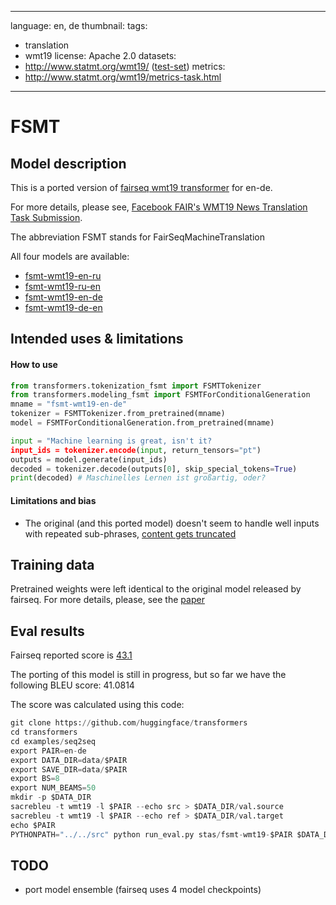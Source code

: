 
---

<!-- This file has been auto-generated by src/transformers/convert_fsmt_original_pytorch_checkpoint_to_pytorch.py - DO NOT EDIT or your changes will be lost -->

language: en, de
thumbnail:
tags:
- translation
- wmt19
license: Apache 2.0
datasets:
- http://www.statmt.org/wmt19/ ([test-set](http://matrix.statmt.org/test_sets/newstest2019.tgz?1556572561))
metrics:
- http://www.statmt.org/wmt19/metrics-task.html
---

# FSMT

## Model description

This is a ported version of [fairseq wmt19 transformer](https://github.com/pytorch/fairseq/blob/master/examples/wmt19/README.md) for en-de.

For more details, please see, [Facebook FAIR's WMT19 News Translation Task Submission](https://arxiv.org/abs/1907.06616).

The abbreviation FSMT stands for FairSeqMachineTranslation

All four models are available:

* [fsmt-wmt19-en-ru](https://huggingface.co/stas/fsmt-wmt19-en-ru)
* [fsmt-wmt19-ru-en](https://huggingface.co/stas/fsmt-wmt19-ru-en)
* [fsmt-wmt19-en-de](https://huggingface.co/stas/fsmt-wmt19-en-de)
* [fsmt-wmt19-de-en](https://huggingface.co/stas/fsmt-wmt19-de-en)

## Intended uses & limitations

#### How to use

```python
from transformers.tokenization_fsmt import FSMTTokenizer
from transformers.modeling_fsmt import FSMTForConditionalGeneration
mname = "fsmt-wmt19-en-de"
tokenizer = FSMTTokenizer.from_pretrained(mname)
model = FSMTForConditionalGeneration.from_pretrained(mname)

input = "Machine learning is great, isn't it?
input_ids = tokenizer.encode(input, return_tensors="pt")
outputs = model.generate(input_ids)
decoded = tokenizer.decode(outputs[0], skip_special_tokens=True)
print(decoded) # Maschinelles Lernen ist großartig, oder?

```

#### Limitations and bias

- The original (and this ported model) doesn't seem to handle well inputs with repeated sub-phrases, [content gets truncated](https://discuss.huggingface.co/t/issues-with-translating-inputs-containing-repeated-phrases/981)

## Training data

Pretrained weights were left identical to the original model released by fairseq. For more details, please, see the [paper](https://arxiv.org/abs/1907.06616)

## Eval results

Fairseq reported score is [43.1](http://matrix.statmt.org/matrix/output/1909?run_id=6862)

The porting of this model is still in progress, but so far we have the following BLEU score: 41.0814

The score was calculated using this code:

```python
git clone https://github.com/huggingface/transformers
cd transformers
cd examples/seq2seq
export PAIR=en-de
export DATA_DIR=data/$PAIR
export SAVE_DIR=data/$PAIR
export BS=8
export NUM_BEAMS=50
mkdir -p $DATA_DIR
sacrebleu -t wmt19 -l $PAIR --echo src > $DATA_DIR/val.source
sacrebleu -t wmt19 -l $PAIR --echo ref > $DATA_DIR/val.target
echo $PAIR
PYTHONPATH="../../src" python run_eval.py stas/fsmt-wmt19-$PAIR $DATA_DIR/val.source $SAVE_DIR/test_translations.txt --reference_path $DATA_DIR/val.target --score_path $SAVE_DIR/test_bleu.json --bs $BS --task translation --num_beams $NUM_BEAMS
```

## TODO

- port model ensemble (fairseq uses 4 model checkpoints)

